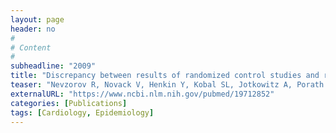 ```yaml
---
layout: page
header: no
#
# Content
#
subheadline: "2009"
title: "Discrepancy between results of randomized control studies and retrospective analysis: the case of statin therapy effect on one-year mortality in patients with decompensated heart failure."
teaser: "Nevzorov R, Novack V, Henkin Y, Kobal SL, Jotkowitz A, Porath A."
externalURL: "https://www.ncbi.nlm.nih.gov/pubmed/19712852"
categories: [Publications]
tags: [Cardiology, Epidemiology]
---
```

